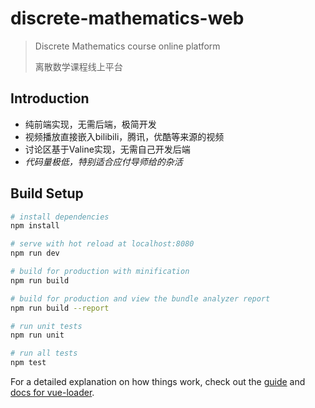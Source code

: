 # discrete-mathematics-web

> Discrete Mathematics course online platform
>
> 离散数学课程线上平台

## Introduction
- 纯前端实现，无需后端，极简开发
- 视频播放直接嵌入bilibili，腾讯，优酷等来源的视频
- 讨论区基于Valine实现，无需自己开发后端
- *代码量极低，特别适合应付导师给的杂活*

## Build Setup

``` bash
# install dependencies
npm install

# serve with hot reload at localhost:8080
npm run dev

# build for production with minification
npm run build

# build for production and view the bundle analyzer report
npm run build --report

# run unit tests
npm run unit

# run all tests
npm test
```

For a detailed explanation on how things work, check out the [guide](http://vuejs-templates.github.io/webpack/) and [docs for vue-loader](http://vuejs.github.io/vue-loader).

